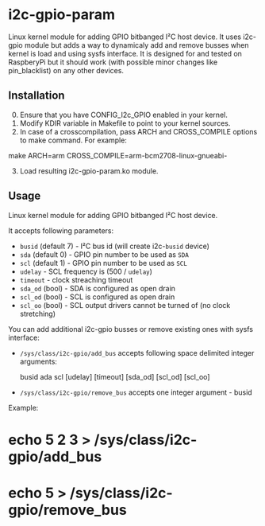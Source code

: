 i2c-gpio-param
==============
Linux kernel module for adding GPIO bitbanged I²C host device. It uses i2c-gpio module
but adds a way to dynamicaly add and remove busses when kernel is load and using sysfs
interface.
It is designed for and tested on RaspberyPi but it should work (with possible minor changes like
pin_blacklist) on any other devices.

Installation
------------

0.  Ensure that you have CONFIG_I2c_GPIO enabled in your kernel.
1.  Modify KDIR variable in Makefile to point to your kernel sources.
2.  In case of a crosscompilation, pass ARCH and CROSS_COMPILE options to make command. For example:

   make ARCH=arm CROSS_COMPILE=arm-bcm2708-linux-gnueabi-

3.  Load resulting i2c-gpio-param.ko module.

Usage
-----

Linux kernel module for adding GPIO bitbanged I²C host device. 

It accepts following parameters:
  - `busid` (default 7) - I²C bus id (will create i2c-`busid` device)
  - `sda` (default 0) - GPIO pin number to be used as `SDA`
  - `scl` (default 1) - GPIO pin number to be used as `SCL`
  - `udelay` - SCL frequency is (500 / `udelay`)
  - `timeout` - clock streaching timeout
  - `sda_od` (bool) - SDA is configured as open drain
  - `scl_od` (bool) - SCL is configured as open drain
  - `scl_oo` (bool) - SCL output drivers cannot be turned of (no clock stretching)

You can add additional i2c-gpio busses or remove existing ones with sysfs interface:

  - `/sys/class/i2c-gpio/add_bus` accepts following space delimited integer arguments:

      busid ada scl [udelay] [timeout] [sda_od] [scl_od] [scl_oo]

  - `/sys/class/i2c-gpio/remove_bus` accepts one integer argument - busid

Example:

   # echo 5 2 3 > /sys/class/i2c-gpio/add_bus

   # echo 5 > /sys/class/i2c-gpio/remove_bus
